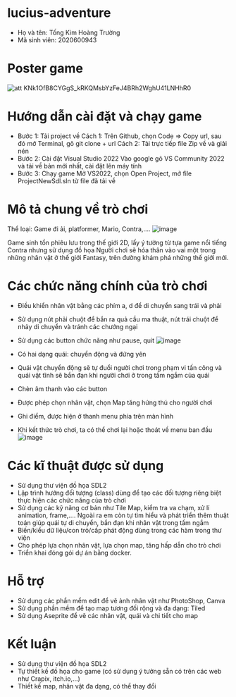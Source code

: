 # lucius-adventure
- Họ và tên: Tống Kim Hoàng Trường
- Mã sinh viên: 2020600943
# Poster game
![att KNk1OfB8CYGgS_kRKQMsbYzFeJ4BRh2WghU41LNHhR0](https://github.com/user-attachments/assets/fd4fcb02-3921-4825-816d-fce04af9d6dd)

# Hướng dẫn cài đặt và chạy game
- Bước 1: Tải project về
Cách 1: Trên Github, chọn Code => Copy url, sau đó mở Terminal, gõ git clone + url Cách 2: Tải trực tiếp file Zip về và giải nén
- Bước 2: Cài đặt Visual Studio 2022
Vào google gõ VS Community 2022 và tải về bản mới nhất, cài đặt lên máy tính
- Bước 3: Chạy game
Mở VS2022, chọn Open Project, mở file ProjectNewSdl.sln từ file đã tải về
# Mô tả chung về trò chơi
Thể loại: Game đi ải, platformer, Mario, Contra,....
![image](https://github.com/user-attachments/assets/4d428267-78a1-4cc4-b635-f90d3af1aa13)


Game sinh tồn phiêu lưu trong thế giới 2D, lấy ý tưởng từ tựa game nổi tiếng Contra nhưng sử dụng đồ họa
Người chơi sẽ hóa thân vào vai một trong những nhân vật ở thế giới Fantasy, trên đường khám phá những thế giới mới.
# Các chức năng chính của trò chơi
- Điều khiển nhân vật bằng các phím a, d để di chuyển sang trái và phải
- Sử dụng nút phải chuột để bắn ra quả cầu ma thuật, nút trái chuột để nhảy di chuyển và tránh các chướng ngại
- Sử dụng các button chức năng như pause, quit
![image](https://github.com/user-attachments/assets/78f26eed-fd8e-4033-9ac9-ee3354fb4308)

- Có hai dạng quái: chuyển động và đứng yên
- Quái vật chuyển động sẽ tự đuổi người chơi trong phạm vi tấn công và quái vật tĩnh sẽ bắn đạn khi người chơi ở trong tầm ngắm của quái
- Chèn âm thanh vào các button
- Được phép chọn nhân vật, chọn Map tăng hứng thú cho người chơi
- Ghi điểm, được hiện ở thanh menu phía trên màn hình
- Khi kết thức trò chơi, ta có thể chơi lại hoặc thoát về menu ban đầu
![image](https://github.com/user-attachments/assets/481581c5-7236-4779-85ed-6cc10881e3a0)

# Các kĩ thuật được sử dụng
- Sử dụng thư viện đồ họa SDL2
- Lập trình hướng đối tượng (class) dùng để tạo các đối tượng riêng biệt thực hiện các chức năng của trò chơi
- Sử dụng các kỹ năng cơ bản như Tile Map, kiểm tra va chạm, xử lí animation, frame,.... Ngoài ra em còn tự tìm hiểu và phát triển thêm thuật toán giúp quái tự di chuyển, bắn đạn khi nhân vật trong tầm ngắm
- Biến/kiểu dữ liệu/con trỏ/cấp phát động dùng trong các hàm trong thư viện
- Cho phép lựa chọn nhân vật, lựa chọn map, tăng hấp dẫn cho trò chơi
- Triển khai đóng gói dự án bằng docker.
# Hỗ trợ
- Sử dụng các phần mềm edit để vẽ ảnh nhân vật như PhotoShop, Canva
- Sử dụng phần mềm để tạo map tương đối rộng và đa dạng: Tiled
- Sử dụng Aseprite để vẽ các nhân vật, quái và chi tiết cho map
# Kết luận
- Sử dụng thư viện đồ họa SDL2
- Tự thiết kế đồ họa cho game (có sử dụng ý tưởng sẵn có trên các web như Crapix, itch.io,...)
- Thiết kế map, nhân vật đa dạng, có thể thay đổi
